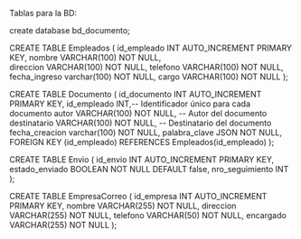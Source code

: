 Tablas para la BD:

create database bd_documento;

CREATE TABLE Empleados (
    id_empleado INT AUTO_INCREMENT PRIMARY KEY,
    nombre VARCHAR(100) NOT NULL,    
    direccion VARCHAR(100) NOT NULL, 
    telefono VARCHAR(100) NOT NULL,
    fecha_ingreso varchar(100) NOT NULL,
    cargo VARCHAR(100) NOT NULL
);

CREATE TABLE Documento (
    id_documento INT AUTO_INCREMENT PRIMARY KEY,
    id_empleado INT,-- Identificador único para cada documento
    autor VARCHAR(100) NOT NULL,        -- Autor del documento
    destinatario VARCHAR(100) NOT NULL, -- Destinatario del documento
    fecha_creacion varchar(100) NOT NULL,
    palabra_clave JSON NOT NULL,
    FOREIGN KEY (id_empleado) REFERENCES Empleados(id_empleado)
);

CREATE TABLE Envio (
    id_envio INT AUTO_INCREMENT PRIMARY KEY,
    estado_enviado BOOLEAN NOT NULL DEFAULT false,
    nro_seguimiento INT
);

CREATE TABLE EmpresaCorreo (
    id_empresa INT AUTO_INCREMENT PRIMARY KEY,
    nombre VARCHAR(255) NOT NULL,
    direccion VARCHAR(255) NOT NULL,
    telefono VARCHAR(50) NOT NULL,
    encargado VARCHAR(255) NOT NULL
);